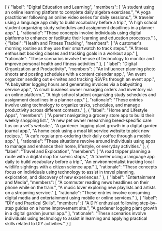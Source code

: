 [
  {
    "label": "Digital Education and Learning",
    "members": [
      "A student using an online learning platform to complete daily algebra exercises.",
      "A yoga practitioner following an online video series for daily sessions.",
      "A traveler using a language app daily to build vocabulary before a trip.",
      "A high school student organizing study schedules and assignment deadlines in a planner app."
    ],
    "rationale": "These concepts involve individuals using digital platforms to enhance or facilitate their learning and education processes."
  },
  {
    "label": "Health and Fitness Tracking",
    "members": [
      "A customer's morning routine as they use their smartwatch to track steps.",
      "A fitness enthusiast booking classes and tracking goals in a workout app."
    ],
    "rationale": "These scenarios involve the use of technology to monitor and improve personal health and fitness activities."
  },
  {
    "label": "Digital Organization and Productivity",
    "members": [
      "An influencer planning photo shoots and posting schedules with a content calendar app.",
      "An event organizer sending out e-invites and tracking RSVPs through an event app.",
      "A babysitter logging hours and generating invoices via a babysitting service app.",
      "A small business owner managing orders and inventory via an online platform.",
      "A high school student organizing study schedules and assignment deadlines in a planner app."
    ],
    "rationale": "These entries involve using technology to organize tasks, schedules, and manage productivity across different contexts."
  },
  {
    "label": "Home and Lifestyle Apps",
    "members": [
      "A parent navigating a grocery store app to build their weekly shopping list.",
      "A new pet owner researching breed-specific care tips on a vet's website.",
      "A gardener logging plant growth in a digital garden journal app.",
      "A home cook using a meal kit service website to pick new recipes.",
      "A cafe regular pre-ordering their daily coffee through a mobile app."
    ],
    "rationale": "These situations revolve around individuals using apps to manage and enhance their home, lifestyle, or everyday activities."
  },
  {
    "label": "Travel and Exploration",
    "members": [
      "A road tripper planning a route with a digital map for scenic stops.",
      "A traveler using a language app daily to build vocabulary before a trip.",
      "An environmentalist tracking local wildlife sightings with a citizen science app."
    ],
    "rationale": "These concepts focus on individuals using technology to assist in travel planning, exploration, and discovery of new experiences."
  },
  {
    "label": "Entertainment and Media",
    "members": [
      "A commuter reading news headlines on their phone while on the train.",
      "A music lover exploring new playlists and artists on a streaming service."
    ],
    "rationale": "These entries involve consuming digital media and entertainment using mobile or online services."
  },
  {
    "label": "DIY and Practical Skills",
    "members": [
      "A DIY enthusiast following step-by-step guides on a home improvement site.",
      "A gardener logging plant growth in a digital garden journal app."
    ],
    "rationale": "These scenarios involve individuals using technology to assist in learning and applying practical skills related to DIY activities."
  }
]
